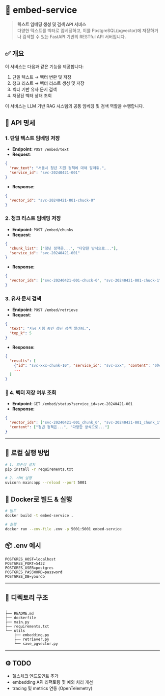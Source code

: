 # 🧠 embed-service
> **텍스트 임베딩 생성 및 검색 API 서비스**  
> 다양한 텍스트를 벡터로 임베딩하고, 이를 PostgreSQL(pgvector)에 저장하거나 검색할 수 있는 FastAPI 기반의 RESTful API 서버입니다.


## ✅ 개요
이 서비스는 다음과 같은 기능을 제공합니다:

1. 단일 텍스트 → 벡터 변환 및 저장
2. 청크 리스트 → 벡터 리스트 생성 및 저장
3. 벡터 기반 유사 문서 검색
4. 저장된 벡터 상태 조회

이 서비스는 LLM 기반 RAG 시스템의 공통 임베딩 및 검색 역할을 수행합니다.


## 🧩 API 명세

### 1. 단일 텍스트 임베딩 저장
- **Endpoint**: `POST /embed/text`
- **Request**:
```json
{
  "raw_text": "서울시 청년 지원 정책에 대해 알려줘.",
  "service_id": "svc-20240421-001"
}
```
- **Response**:
```json
{
  "vector_id": "svc-20240421-001-chuck-0"
}
```

### 2. 청크 리스트 임베딩 저장
- **Endpoint**: `POST /embed/chunks`
- **Request**:
```json
{
  "chunk_list": ["청년 정책은...", "다양한 방식으로..."],
  "service_id": "svc-20240421-001"
}
```
- **Response**:
```json
{
  "vector_ids": ["svc-20240421-001-chuck-0", "svc-20240421-001-chuck-1"]
}
```

### 3. 유사 문서 검색
- **Endpoint**: `POST /embed/retrieve`
- **Request**:
```json
{
  "text": "지금 시행 중인 청년 정책 알려줘.",
  "top_k": 5
}
```
- **Response**:
```json
{
  "results": [
    {"id": "svc-xxx-chunk-10", "service_id": "svc-xxx", "content": "청년 정책은..."},
    ...
  ]
}
```

### 🔹 4. 벡터 저장 여부 조회
- **Endpoint**: `GET /embed/status?service_id=svc-20240421-001`
- **Response**:
```json
{
  "vector_ids": ["svc-20240421-001_chunk_0", "svc-20240421-001_chunk_1"],
  "content": ["청년 정책은...", "다양한 방식으로..."]
}
```

---

## 🚀 로컬 실행 방법

```bash
# 1. 의존성 설치
pip install -r requirements.txt

# 2. 서버 실행
uvicorn main:app --reload --port 5001
```

## 🐳 Docker로 빌드 & 실행

```bash
# 빌드
docker build -t embed-service .

# 실행
docker run --env-file .env -p 5001:5001 embed-service
```


## 📦 .env 예시

```
POSTGRES_HOST=localhost
POSTGRES_PORT=5432
POSTGRES_USER=postgres
POSTGRES_PASSWORD=password
POSTGRES_DB=yourdb
```

---

## 📁 디렉토리 구조

```
.
├── README.md
├── dockerfile
├── main.py
├── requirements.txt
└── utils
    ├── embedding.py
    ├── retriever.py
    └── save_pgvector.py
```

---

## ⚙️ TODO
- 헬스체크 엔드포인트 추가
- embedding API 리팩토링 및 예외 처리 개선
- tracing 및 metrics 연동 (OpenTelemetry)